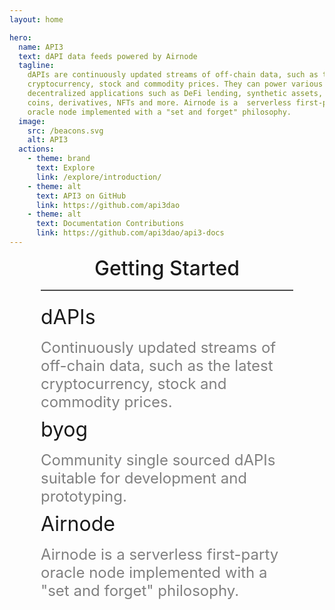 ```yaml
---
layout: home

hero:
  name: API3
  text: dAPI data feeds powered by Airnode
  tagline:
    dAPIs are continuously updated streams of off-chain data, such as the latest
    cryptocurrency, stock and commodity prices. They can power various
    decentralized applications such as DeFi lending, synthetic assets, stable
    coins, derivatives, NFTs and more. Airnode is a  serverless first-party
    oracle node implemented with a "set and forget" philosophy.
  image:
    src: /beacons.svg
    alt: API3
  actions:
    - theme: brand
      text: Explore
      link: /explore/introduction/
    - theme: alt
      text: API3 on GitHub
      link: https://github.com/api3dao
    - theme: alt
      text: Documentation Contributions
      link: https://github.com/api3dao/api3-docs
---
```


<!-- OUTER BOX for Getting Started -->
<div style="padding:0px 50px 00px 50px;max-width:1260px;margin:auto;">

  <div style="font-size:xx-large;text-align:center;font-weight:500;margin-bottom:15px;">Getting Started</div>
  <hr style="margin-bottom:22px;border-bottom:solid 1px gray;"/>

  <!-- dAPIs -->
  <div class="api3-land-title">dAPIs</div>
  <div class="api3-land-title-desc">Continuously updated streams of off-chain data, such as the latest cryptocurrency, stock and commodity prices.
  </div>
  <div class="api3-css-nav-box-flex-row">
    <NavBox type='EXPLORE' id="_what-are-dapis"/>
    <NavBox type='GUIDE' id="_dapi-just-the-code"/>
    <NavBox type='GUIDE' id="_call-dapi-proxy"/>
    <NavBox type='GUIDE' id="_call-dapi-server"/>
  </div>

  <!-- byog -->
  <div class="api3-land-title">byog</div>
  <div class="api3-land-title-desc">Community single sourced dAPIs suitable for development and prototyping.</div>
  <div class="api3-css-nav-box-flex-row">
    <NavBox type='EXPLORE' id="_what-is-byog"/>
  </div>

  <!-- AIRNODE -->
  <div class="api3-land-title">Airnode</div>
  <div class="api3-land-title-desc">Airnode is a  serverless first-party oracle node implemented with a "set and forget" philosophy.</div>
  <div class="api3-css-nav-box-flex-row">
    <NavBox type='REFERENCE' id="_airnode-configure-json"/>
  </div>

</div>

<style>
.api3-land-title{
  font-size:xx-large;
}
.api3-land-title-desc{
  margin-top:15px;
  margin-bottom:10px;
  font-size:x-large;
  color:gray
}
</style>
